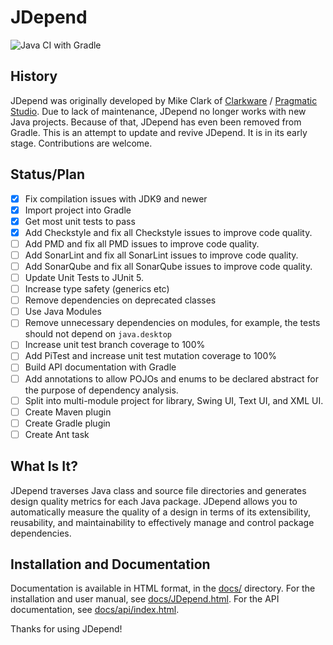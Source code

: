 # JDepend

![Java CI with Gradle](https://github.com/nelkinda/jdepend/workflows/Java%20CI%20with%20Gradle/badge.svg)

## History
JDepend was originally developed by Mike Clark of [Clarkware](http://clarkware.com/) / [Pragmatic Studio](https://pragmaticstudio.com/).
Due to lack of maintenance, JDepend no longer works with new Java projects.
Because of that, JDepend has even been removed from Gradle.
This is an attempt to update and revive JDepend.
It is in its early stage.
Contributions are welcome.

## Status/Plan
- [x] Fix compilation issues with JDK9 and newer
- [x] Import project into Gradle
- [x] Get most unit tests to pass
- [x] Add Checkstyle and fix all Checkstyle issues to improve code quality.
- [ ] Add PMD and fix all PMD issues to improve code quality.
- [ ] Add SonarLint and fix all SonarLint issues to improve code quality.
- [ ] Add SonarQube and fix all SonarQube issues to improve code quality.
- [ ] Update Unit Tests to JUnit 5.
- [ ] Increase type safety (generics etc)
- [ ] Remove dependencies on deprecated classes
- [ ] Use Java Modules
- [ ] Remove unnecessary dependencies on modules, for example, the tests should not depend on `java.desktop`
- [ ] Increase unit test branch coverage to 100%
- [ ] Add PiTest and increase unit test mutation coverage to 100%
- [ ] Build API documentation with Gradle
- [ ] Add annotations to allow POJOs and enums to be declared abstract for the purpose of dependency analysis.
- [ ] Split into multi-module project for library, Swing UI, Text UI, and XML UI.
- [ ] Create Maven plugin
- [ ] Create Gradle plugin
- [ ] Create Ant task

## What Is It?

JDepend traverses Java class and source file directories and generates design quality metrics for each Java package.
JDepend allows you to automatically measure the quality of a design in terms of its extensibility, reusability, and maintainability to effectively manage and control package dependencies.

## Installation and Documentation

Documentation is available in HTML format, in the [docs/](docs/) directory.
For the installation and user manual, see [docs/JDepend.html](docs/JDepend.html).
For the API documentation, see [docs/api/index.html](docs/api/index.html).

Thanks for using JDepend!
